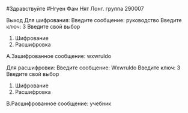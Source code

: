 #Здравствуйте
#Нгуен Фам Нят Лонг. группа 290007

Выход
Для шифрования:
Введите сообщение:
руководство
Введите ключ: 3
Введите свой выбор
1. Шифрование
2. Расшифровка

A.Зашифрованное сообщение: wxwruldo

Для расшифровки:
Введите сообщение:
Wxwruldo
Введите ключ: 3
Введите свой выбор
1. Шифрование
2. Расшифровка

B.Расшифрованное сообщение: учебник
